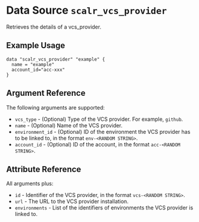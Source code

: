 
# Data Source `scalr_vcs_provider` 

Retrieves the details of a vcs_provider.

## Example Usage

```hcl
data "scalr_vcs_provider" "example" {
  name = "example"
  account_id="acc-xxx"
}
```

## Argument Reference

The following arguments are supported:

* `vcs_type` - (Optional) Type of the VCS provider. For example, `github`.
* `name` - (Optional) Name of the VCS provider.
* `environment_id` - (Optional) ID of the environment the VCS provider has to be linked to, in the format `env-<RANDOM STRING>`.
* `account_id` - (Optional) ID of the account, in the format `acc-<RANDOM STRING>`.

## Attribute Reference

All arguments plus:

* `id` - Identifier of the VCS provider, in the format `vcs-<RANDOM STRING>`.
* `url` - The URL to the VCS provider installation.
* `environments` - List of the identifiers of environments the VCS provider is linked to.
